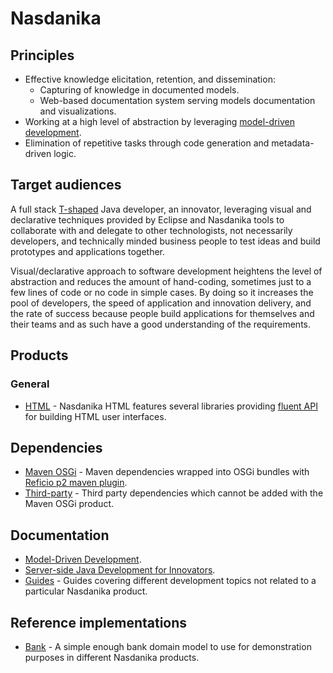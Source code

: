 # Nasdanika


## Principles

* Effective knowledge elicitation, retention, and dissemination:
    * Capturing of knowledge in documented models.
    * Web-based documentation system serving models documentation and visualizations. 
* Working at a high level of abstraction by leveraging [model-driven development](articles/mdd.html).
* Elimination of repetitive tasks through code generation and metadata-driven logic.

## Target audiences

A full stack [T-shaped](https://en.wikipedia.org/wiki/T-shaped_skills) Java developer, an innovator, leveraging visual and declarative techniques provided by Eclipse and Nasdanika tools to collaborate with and delegate to other technologists, not necessarily developers, and technically minded business people to test ideas and build prototypes and applications together.

Visual/declarative approach to software development heightens the level of abstraction and reduces the amount of hand-coding, sometimes just to a few lines of code or no code in simple cases. 
By doing so it increases the pool of developers, the speed of application and innovation delivery, and the rate of success because people build applications for themselves and their teams and as such have a good understanding of the requirements.

## Products

### General

* [HTML](products/html/index.html) - Nasdanika HTML features several libraries providing [fluent API](https://en.wikipedia.org/wiki/Fluent_interface) for building HTML user interfaces. 

## Dependencies

* [Maven OSGi](products/third-party/index.html) - Maven dependencies wrapped into OSGi bundles with [Reficio p2 maven plugin](https://github.com/reficio/p2-maven-plugin).
* [Third-party](products/third-party/index.html) - Third party dependencies which cannot be added with the Maven OSGi product. 

## Documentation

* [Model-Driven Development](articles/mdd.html).
* [Server-side Java Development for Innovators](https://server-side-java-development-for-innovators.books.nasdanika.org/).
* [Guides](products/guides/index.html) - Guides covering different development topics not related to a particular Nasdanika product. 

## Reference implementations

* [Bank](products/bank/index.html) - A simple enough bank domain model to use for demonstration purposes in different Nasdanika products. 

